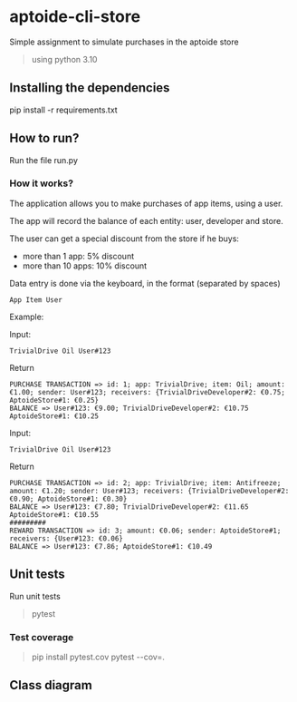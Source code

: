 # aptoide-cli-store
Simple assignment to simulate purchases in the aptoide store

> using python 3.10

## Installing the dependencies
pip install -r requirements.txt

## How to run?
Run the file run.py

### How it works?
The application allows you to make purchases of app items, using a user.

The app will record the balance of each entity: user, developer and store.

The user can get a special discount from the store if he buys:
- more than 1 app: 5% discount
- more than 10 apps: 10% discount

Data entry is done via the keyboard, in the format (separated by spaces)

```console
App Item User
```
Example:

Input:
```console
TrivialDrive Oil User#123
```

Return
```console
PURCHASE TRANSACTION => id: 1; app: TrivialDrive; item: Oil; amount: €1.00; sender: User#123; receivers: {TrivialDriveDeveloper#2: €0.75; AptoideStore#1: €0.25}  
BALANCE => User#123: €9.00; TrivialDriveDeveloper#2: €10.75 AptoideStore#1: €10.25
```

Input:
```console
TrivialDrive Oil User#123
```

Return
```console
PURCHASE TRANSACTION => id: 2; app: TrivialDrive; item: Antifreeze; amount: €1.20; sender: User#123; receivers: {TrivialDriveDeveloper#2: €0.90; AptoideStore#1: €0.30}
BALANCE => User#123: €7.80; TrivialDriveDeveloper#2: €11.65 AptoideStore#1: €10.55
#########
REWARD TRANSACTION => id: 3; amount: €0.06; sender: AptoideStore#1; receivers: {User#123: €0.06}
BALANCE => User#123: €7.86; AptoideStore#1: €10.49
```

## Unit tests
Run unit tests

> pytest

### Test coverage
 
> pip install pytest.cov 
> pytest --cov=.


## Class diagram